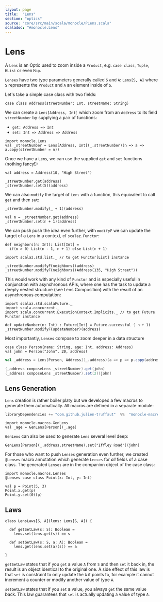 ```yaml
---
layout: page
title:  "Lens"
section: "optics"
source: "core/src/main/scala/monocle/PLens.scala"
scaladoc: "#monocle.Lens"
---
```

# Lens

A `Lens` is an Optic used to zoom inside a `Product`, e.g. `case class`, `Tuple`, `HList` or even `Map`.

`Lenses` have two type parameters generally called `S` and `A`: `Lens[S, A]` where `S` represents the `Product` and `A` an element inside of `S`.

Let's take a simple case class with two fields:

```tut:silent
case class Address(streetNumber: Int, streetName: String)
```

We can create a `Lens[Address, Int]` which zoom from an `Address` to its field `streetNumber` by supplying a pair of functions:

*   `get: Address => Int`
*   `set: Int => Address => Address`

```tut:silent
import monocle.Lens
val _streetNumber = Lens[Address, Int](_.streetNumber)(n => a => a.copy(streetNumber = n))
```

Once we have a `Lens`, we can use the supplied `get` and `set` functions (nothing fancy!):

```tut
val address = Address(10, "High Street")

_streetNumber.get(address)
_streetNumber.set(5)(address)
```

We can also `modify` the target of `Lens` with a function, this equivalent to call `get` and then `set`:

```tut
_streetNumber.modify(_ + 1)(address)

val n = _streetNumber.get(address)
_streetNumber.set(n + 1)(address)
```

We can push push the idea even further, with `modifyF` we can update the target of a `Lens` in a context, cf `scalaz.Functor`:

```tut:silent
def neighbors(n: Int): List[Int] =
  if(n > 0) List(n - 1, n + 1) else List(n + 1)

import scalaz.std.list._ // to get Functor[List] instance
```

```tut
_streetNumber.modifyF(neighbors)(address)
_streetNumber.modifyF(neighbors)(Address(135, "High Street"))
```

This would work with any kind of `Functor` and is especially useful in conjunction with asynchronous APIs, where one has the task to update a deeply nested structure (see Lens Composition) with the result of an asynchronous computation:

```tut:silent
import scalaz.std.scalaFuture._
import scala.concurrent._
import scala.concurrent.ExecutionContext.Implicits._ // to get Future Functor instance
```

```tut
def updateNumber(n: Int) : Future[Int] = Future.successful ( n + 1)
_streetNumber.modifyF(updateNumber)(address)
```

Most importantly, `Lenses` compose to zoom deeper in a data structure

```tut:silent
case class Person(name: String, age: Int, address: Address)
val john = Person("John", 20, address)
```

```scala
val _address = Lens[Person, Address](_.address)(a => p => p.copy(address = a)) 

(_address composeLens _streetNumber).get(john)
(_address composeLens _streetNumber).set(2)(john)
```


## Lens Generation

`Lens` creation is rather boiler platy but we developed a few macros to generate them automatically. All macros
are defined in a separate module:

```scala
libraryDependencies += "com.github.julien-truffaut"  %%  "monocle-macro"  % ${version}
```

```tut:silent
import monocle.macros.GenLens
val _age = GenLens[Person](_.age)
```

`GenLens` can also be used to generate `Lens` several level deep:

```tut
GenLens[Person](_.address.streetName).set("Iffley Road")(john)
```

For those who want to push `Lenses` generation even further, we created `@Lenses` macro annotation which generate
`Lenses` for *all* fields of a case class. The generated `Lenses` are in the companion object of the case class:

```tut:silent
import monocle.macros.Lenses
@Lenses case class Point(x: Int, y: Int)
```

```tut
val p = Point(5, 3)
Point.x.get(p)
Point.y.set(0)(p)
```

## Laws

```tut:silent
class LensLaws[S, A](lens: Lens[S, A]) {

  def getSetLaw(s: S): Boolean =
    lens.set(lens.get(s)) == s

  def setGetLaw(s: S, a: A): Boolean =
    lens.get(lens.set(a)(s)) == a

}
```

`getSetLaw` states that if you `get` a value `A` from `S` and then `set` it back in, the result is an object identical to the original one.
A side effect of this law is that `set` is constraint to only update the `A` it points to, for example it cannot
increment a counter or modify another value of type `A`.

`setGetLaw` states that if you `set` a value, you always `get` the same value back. This law guarantees that `set` is
 actually updating a value of type `A`.
